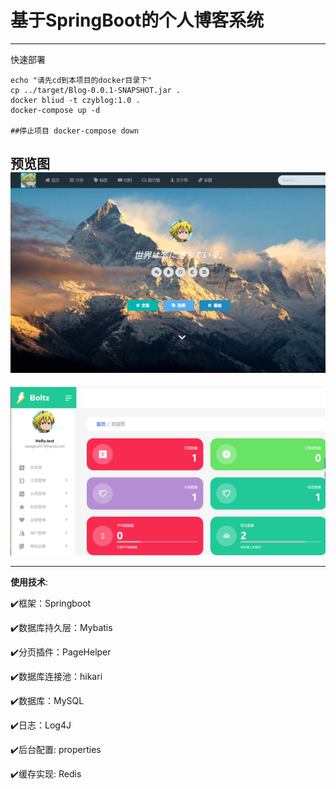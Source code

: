 #   基于SpringBoot的个人博客系统



------
快速部署
```shell
echo "请先cd到本项目的docker目录下"
cp ../target/Blog-0.0.1-SNAPSHOT.jar .
docker bliud -t czyblog:1.0 .
docker-compose up -d

##停止项目 docker-compose down
```
**预览图**
![index](https://raw.githubusercontent.com/1412849797/blog/xml/src/main/resources/static/images/demo/index.png)
---
![admin](https://raw.githubusercontent.com/1412849797/blog/xml/src/main/resources/static/images/demo/admin.png)


---

**使用技术**:

✔️框架：Springboot

✔️数据库持久层：Mybatis

✔️分页插件：PageHelper

✔️数据库连接池：hikari

✔️数据库：MySQL

✔️日志：Log4J

✔️后台配置: properties

✔️缓存实现: Redis
